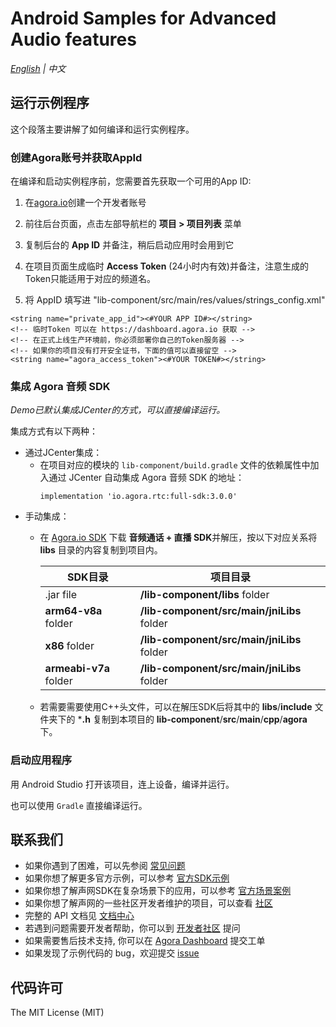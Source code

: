 # Android Samples for Advanced Audio features

*[English](README.md) | 中文*

## 运行示例程序

这个段落主要讲解了如何编译和运行实例程序。

### 创建Agora账号并获取AppId

在编译和启动实例程序前，您需要首先获取一个可用的App ID:
1. 在[agora.io](https://dashboard.agora.io/signin/)创建一个开发者账号
2. 前往后台页面，点击左部导航栏的 **项目 > 项目列表** 菜单
3. 复制后台的 **App ID** 并备注，稍后启动应用时会用到它
4. 在项目页面生成临时 **Access Token** (24小时内有效)并备注，注意生成的Token只能适用于对应的频道名。

5. 将 AppID 填写进 "lib-component/src/main/res/values/strings_config.xml"
  ```
  <string name="private_app_id"><#YOUR APP ID#></string>
  <!-- 临时Token 可以在 https://dashboard.agora.io 获取 -->
  <!-- 在正式上线生产环境前，你必须部署你自己的Token服务器 -->
  <!-- 如果你的项目没有打开安全证书，下面的值可以直接留空 -->
  <string name="agora_access_token"><#YOUR TOKEN#></string>
  ```

### 集成 Agora 音频 SDK

*Demo已默认集成JCenter的方式，可以直接编译运行。*

集成方式有以下两种：
  - 通过JCenter集成：
    - 在项目对应的模块的 `lib-component/build.gradle` 文件的依赖属性中加入通过 JCenter 自动集成 Agora 音频 SDK 的地址：
      ```
      implementation 'io.agora.rtc:full-sdk:3.0.0'
      ```
  - 手动集成：
    - 在 [Agora.io SDK](https://www.agora.io/cn/download/) 下载 **音频通话 + 直播 SDK**并解压，按以下对应关系将 **libs** 目录的内容复制到项目内。
      
      SDK目录|项目目录
      ---|---
      .jar file|**/lib-component/libs** folder
      **arm64-v8a** folder|**/lib-component/src/main/jniLibs** folder
      **x86** folder|**/lib-component/src/main/jniLibs** folder
      **armeabi-v7a** folder|**/lib-component/src/main/jniLibs** folder
    - 若需要需要使用C++头文件，可以在解压SDK后将其中的 **libs**/**include** 文件夹下的 ***.h** 复制到本项目的 **lib-component**/**src**/**main**/**cpp**/**agora** 下。


### 启动应用程序

用 Android Studio 打开该项目，连上设备，编译并运行。

也可以使用 `Gradle` 直接编译运行。


## 联系我们

- 如果你遇到了困难，可以先参阅 [常见问题](https://docs.agora.io/cn/faq)
- 如果你想了解更多官方示例，可以参考 [官方SDK示例](https://github.com/AgoraIO)
- 如果你想了解声网SDK在复杂场景下的应用，可以参考 [官方场景案例](https://github.com/AgoraIO-usecase)
- 如果你想了解声网的一些社区开发者维护的项目，可以查看 [社区](https://github.com/AgoraIO-Community)
- 完整的 API 文档见 [文档中心](https://docs.agora.io/cn/)
- 若遇到问题需要开发者帮助，你可以到 [开发者社区](https://rtcdeveloper.com/) 提问
- 如果需要售后技术支持, 你可以在 [Agora Dashboard](https://dashboard.agora.io) 提交工单
- 如果发现了示例代码的 bug，欢迎提交 [issue](https://github.com/AgoraIO/Advanced-Audio/issues)

## 代码许可

The MIT License (MIT)
